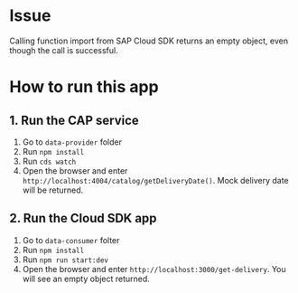 # Issue
Calling function import from SAP Cloud SDK returns an empty object, even though the call is successful.

# How to run this app
## 1. Run the CAP service
1. Go to `data-provider` folder
2. Run `npm install`
3. Run `cds watch`
4. Open the browser and enter `http://localhost:4004/catalog/getDeliveryDate()`. Mock delivery date will be returned.

## 2. Run the Cloud SDK app
1. Go to `data-consumer` folter
2. Run `npm install`
3. Run `npm run start:dev`
4. Open the browser and enter `http://localhost:3000/get-delivery`. You will see an empty object returned.


